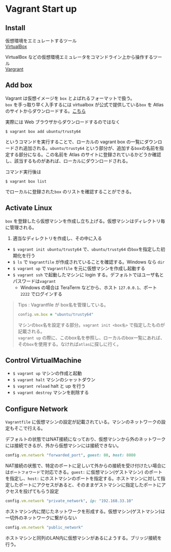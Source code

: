 # Vagrant Start up

## Install

仮想環境をエミュレートするツール  
[VirtualBox](https://www.virtualbox.org/)

VirtualBox などの仮想環境エミュレータをコマンドライン上から操作するツール  
[Vargrant](https://www.vagrantup.com/)

## Add box

Vagrant は仮想イメージを `box` とよばれるフォーマットで扱う。  
`box` を手っ取り早く入手するには virtualbox が公式で提供している`box` を Atlas のサイトからダウンロードする。[こちら](https://atlas.hashicorp.com/ubuntu/boxes/trusty64)  

実際には Web ブラウザからダウンロードするのではなく

`$ vagrant box add ubuntu/trusty64`

というコマンドを実行することで、ローカルの vagrant box の一覧にダウンロードされ追加される。`ubuntu/trusty64` という部分が、追加する`box`の名前を指定する部分になる。この名前を Atlas のサイトに登録されているかどうか確認し、該当するものがあれば、ローカルにダウンロードされる。

コマンド実行後は

`$ vagrant box list`

でローカルに登録された`box` のリストを確認することができる。

## Activate Linux

`box` を登録したら仮想マシンを作成し立ち上げる。仮想マシンはディレクトリ毎に管理される。  

1. 適当なディレクトリを作成し、その中に入る
- `$ vagrant init ubuntu/trusty64` で、`ubuntu/trusty64` の`box`を指定した初期化を行う
- `$ ls` で `Vagrantfile` が作成されていることを確認する。Windows なら `dir`
- `$ vagrant up` で `Vagrantfile` を元に仮想マシンを作成し起動する
- `$ vagrant ssh` で起動したマシンに login する。デフォルトではユーザ名とパスワードは`vagrant`
  - Windows の場合は TeraTerm などから、ホスト `127.0.0.1`、ポート `2222` でログインする

> Tips : Vagrantfile が box名を管理している。
>
> ```ruby
> config.vm.box = "ubuntu/trusty64"
> ```
> マシンの`box`名を設定する部分。`vagrant init <box名>` で指定したものが記載される。  
> `vagrant up` の際に、このbox名を参照し、ローカルのbox一覧にあれば、その`box`を使用する。なければ`atlas`に探しに行く。

## Control VirtualMachine

- `$ vagrant up` マシンの作成と起動
- `$ vagrant halt` マシンのシャットダウン
- `$ vagrant reload` halt と up を行う
- `$ vagrant destroy` マシンを削除する

## Configure Network 

`Vagrantfile` に仮想マシンの設定が記載されている。マシンのネットワークの設定もそこで行える。  

デフォルトの状態ではNAT接続になっており、仮想マシンから外のネットワークには接続できるが、外から仮想マシンには接続できない。

```ruby
config.vm.network "forwarded_port", guest: 80, host: 8080
```
NAT接続の状態で、特定のポートに足しいて外からの接続を受け付けたい場合には`ポートフォワード`で対応できる。`guest:` に仮想マシン(ゲストマシン) のポートを指定し、`host:` にホストマシンのポートを指定する。ホストマシンに対して指定したポートにアクセスがあると、そのままゲストマシンに指定したポートにアクセスを投げてもらう設定




```ruby
config.vm.network "private_network", ip: "192.168.33.10"
```
ホストマシン内に閉じたネットワークを形成する。仮想マシン(ゲストマシン)は一切外のネットワークに繋がらない

```ruby
config.vm.network "public_network"
```
ホストマシンと同列のLAN内に仮想マシンがあるにようする。ブリッジ接続を行う。




